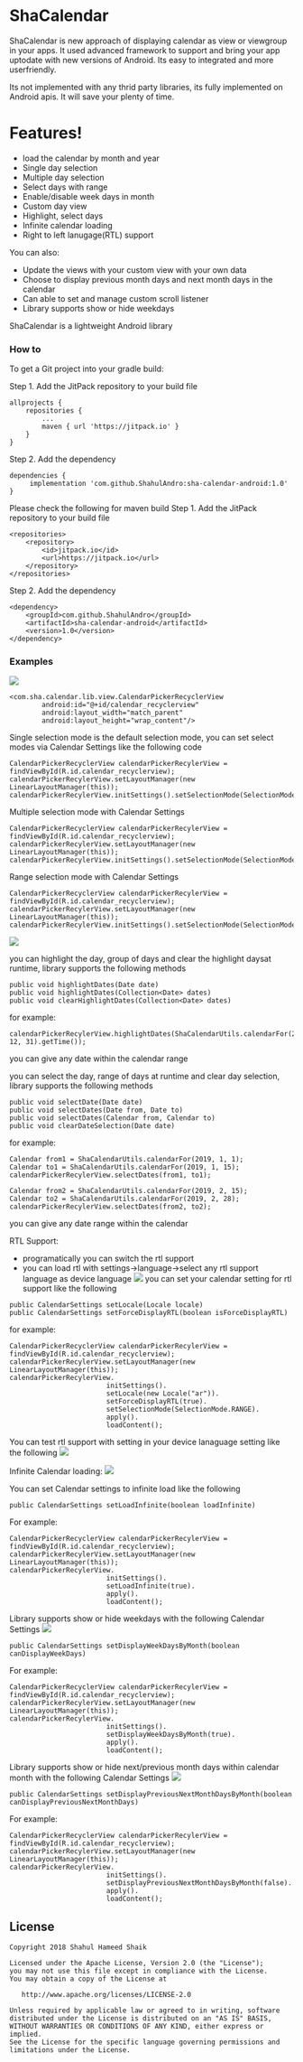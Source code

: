 # ShaCalendar

ShaCalendar is new approach of displaying calendar as view or viewgroup in your apps.
It used advanced framework to support and bring your app uptodate with new versions of Android.
Its easy to integrated and more userfriendly.

Its not implemented with any thrid party libraries, its fully implemented on Android apis.
It will save your plenty of time.

# Features!
  - load the calendar by month and year
  - Single day selection
  - Multiple day selection
  - Select days with range
  - Enable/disable week days in month
  - Custom day view
  - Highlight, select days
  - Infinite calendar loading
  - Right to left lanugage(RTL) support

You can also:
  - Update the views with your custom view with your own data
  - Choose to display previous month days and next month days in the calendar
  - Can able to set and manage custom scroll listener
  - Library supports show or hide weekdays

ShaCalendar is a lightweight Android library

### How to

To get a Git project into your gradle build:

Step 1. Add the JitPack repository to your build file
```
allprojects {
	repositories {
		...
		maven { url 'https://jitpack.io' }
	}
}
```
Step 2. Add the dependency
```
dependencies {
	 implementation 'com.github.ShahulAndro:sha-calendar-android:1.0'
}

```

Please check the following for maven build
Step 1. Add the JitPack repository to your build file
```
<repositories>
	<repository>
		<id>jitpack.io</id>
		<url>https://jitpack.io</url>
	</repository>
</repositories>
```
Step 2. Add the dependency
```
<dependency>
	<groupId>com.github.ShahulAndro</groupId>
	<artifactId>sha-calendar-android</artifactId>
	<version>1.0</version>
</dependency>
```

### Examples
![](single_multiple_range_day_selection.gif)
```
<com.sha.calendar.lib.view.CalendarPickerRecyclerView
        android:id="@+id/calendar_recyclerview"
        android:layout_width="match_parent"
        android:layout_height="wrap_content"/>
```
Single selection mode is the default selection mode, you can set select modes via Calendar Settings like the following code
```
CalendarPickerRecyclerView calendarPickerRecylerView = findViewById(R.id.calendar_recyclerview);
calendarPickerRecylerView.setLayoutManager(new LinearLayoutManager(this));
calendarPickerRecylerView.initSettings().setSelectionMode(SelectionMode.SINGLE).apply().loadContent();
```

Multiple selection mode with Calendar Settings
```
CalendarPickerRecyclerView calendarPickerRecylerView = findViewById(R.id.calendar_recyclerview);
calendarPickerRecylerView.setLayoutManager(new LinearLayoutManager(this));
calendarPickerRecylerView.initSettings().setSelectionMode(SelectionMode.MULTIPLE).apply().loadContent();
```
Range selection mode with Calendar Settings
```
CalendarPickerRecyclerView calendarPickerRecylerView = findViewById(R.id.calendar_recyclerview);
calendarPickerRecylerView.setLayoutManager(new LinearLayoutManager(this));
calendarPickerRecylerView.initSettings().setSelectionMode(SelectionMode.RANGE).apply().loadContent();
```
![](highlight_select_range_days.gif)

you can highlight the day, group of days and clear the highlight daysat runtime, library supports the following methods
```
public void highlightDates(Date date)
public void highlightDates(Collection<Date> dates)
public void clearHighlightDates(Collection<Date> dates)
```
for example:
```
calendarPickerRecylerView.highlightDates(ShaCalendarUtils.calendarFor(2018, 12, 31).getTime());
```
you can give any date within the calendar range

you can select the day, range of days at runtime and clear day selection, library supports the following methods
```
public void selectDate(Date date)
public void selectDates(Date from, Date to)
public void selectDates(Calendar from, Calendar to)
public void clearDateSelection(Date date)
```
for example:
```
Calendar from1 = ShaCalendarUtils.calendarFor(2019, 1, 1);
Calendar to1 = ShaCalendarUtils.calendarFor(2019, 1, 15);
calendarPickerRecylerView.selectDates(from1, to1);

Calendar from2 = ShaCalendarUtils.calendarFor(2019, 2, 15);
Calendar to2 = ShaCalendarUtils.calendarFor(2019, 2, 28);
calendarPickerRecylerView.selectDates(from2, to2);
```
you can give any date range within the calendar


RTL Support:
- programatically you can switch the rtl support
- you can load rtl with settings->language->select any rtl support language as device language
![](rtl_support.gif)
you can set your calendar setting for rtl support like the following
```
public CalendarSettings setLocale(Locale locale)
public CalendarSettings setForceDisplayRTL(boolean isForceDisplayRTL)
```
for example:
```
CalendarPickerRecyclerView calendarPickerRecylerView = findViewById(R.id.calendar_recyclerview);
calendarPickerRecylerView.setLayoutManager(new LinearLayoutManager(this));
calendarPickerRecylerView.
                        initSettings().
                        setLocale(new Locale("ar")).
                        setForceDisplayRTL(true).
                        setSelectionMode(SelectionMode.RANGE).
                        apply().
                        loadContent();
```

You can test rtl support with setting in your device lanaguage setting like the following
![](rtl_support_from_settings.gif)

Infinite Calendar loading:
![](infinite_calendar_load.gif)

You can set Calendar settings to infinite load like the following
```
public CalendarSettings setLoadInfinite(boolean loadInfinite)
```
For example:
```
CalendarPickerRecyclerView calendarPickerRecylerView = findViewById(R.id.calendar_recyclerview);
calendarPickerRecylerView.setLayoutManager(new LinearLayoutManager(this));
calendarPickerRecylerView.
                        initSettings().
                        setLoadInfinite(true).
                        apply().
                        loadContent();
```

Library supports show or hide weekdays with the following Calendar Settings
![](without_weekdays.gif)
```
public CalendarSettings setDisplayWeekDaysByMonth(boolean canDisplayWeekDays)
```
For example:
```
CalendarPickerRecyclerView calendarPickerRecylerView = findViewById(R.id.calendar_recyclerview);
calendarPickerRecylerView.setLayoutManager(new LinearLayoutManager(this));
calendarPickerRecylerView.
                        initSettings().
                        setDisplayWeekDaysByMonth(true).
                        apply().
                        loadContent();
```

Library supports show or hide next/previous month days within calendar month with the following Calendar Settings
![](previous_next_months_days.gif)
```
public CalendarSettings setDisplayPreviousNextMonthDaysByMonth(boolean canDisplayPreviousNextMonthDays)
```
For example:
```
CalendarPickerRecyclerView calendarPickerRecylerView = findViewById(R.id.calendar_recyclerview);
calendarPickerRecylerView.setLayoutManager(new LinearLayoutManager(this));
calendarPickerRecylerView.
                        initSettings().
                        setDisplayPreviousNextMonthDaysByMonth(false).
                        apply().
                        loadContent();
```

License
-------

    Copyright 2018 Shahul Hameed Shaik

    Licensed under the Apache License, Version 2.0 (the "License");
    you may not use this file except in compliance with the License.
    You may obtain a copy of the License at

       http://www.apache.org/licenses/LICENSE-2.0

    Unless required by applicable law or agreed to in writing, software
    distributed under the License is distributed on an "AS IS" BASIS,
    WITHOUT WARRANTIES OR CONDITIONS OF ANY KIND, either express or implied.
    See the License for the specific language governing permissions and
    limitations under the License.